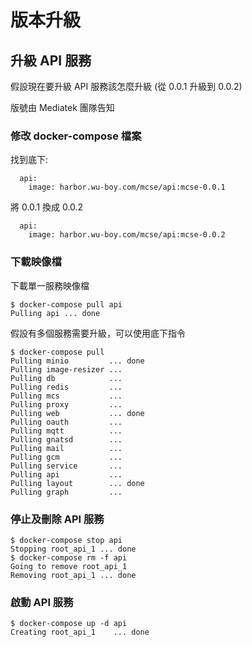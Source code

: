 # 版本升級

## 升級 API 服務

假設現在要升級 API 服務該怎麼升級 (從 0.0.1 升級到 0.0.2)


版號由 Mediatek 團隊告知

### 修改 docker-compose 檔案


找到底下:


```
  api:
    image: harbor.wu-boy.com/mcse/api:mcse-0.0.1
```


將 0.0.1 換成 0.0.2


```
  api:
    image: harbor.wu-boy.com/mcse/api:mcse-0.0.2
```

### 下載映像檔

下載單一服務映像檔

```
$ docker-compose pull api
Pulling api ... done
```


假設有多個服務需要升級，可以使用底下指令


```
$ docker-compose pull
Pulling minio         ... done
Pulling image-resizer ...
Pulling db            ...
Pulling redis         ...
Pulling mcs           ...
Pulling proxy         ...
Pulling web           ... done
Pulling oauth         ...
Pulling mqtt          ...
Pulling gnatsd        ...
Pulling mail          ...
Pulling gcm           ...
Pulling service       ...
Pulling api           ...
Pulling layout        ... done
Pulling graph         ...
```



### 停止及刪除 API 服務


```
$ docker-compose stop api
Stopping root_api_1 ... done
$ docker-compose rm -f api
Going to remove root_api_1
Removing root_api_1 ... done
```


### 啟動 API 服務

```
$ docker-compose up -d api
Creating root_api_1    ... done
```